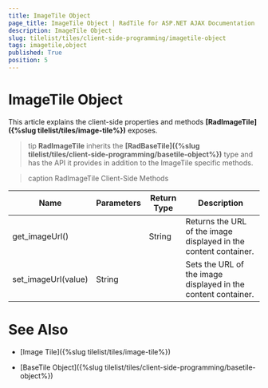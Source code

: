 ```yaml
---
title: ImageTile Object
page_title: ImageTile Object | RadTile for ASP.NET AJAX Documentation
description: ImageTile Object
slug: tilelist/tiles/client-side-programming/imagetile-object
tags: imagetile,object
published: True
position: 5
---
```


# ImageTile Object



 

This article explains the client-side properties and methods **[RadImageTile]({%slug tilelist/tiles/image-tile%})** exposes.

>tip  **RadImageTile** inherits the **[RadBaseTile]({%slug tilelist/tiles/client-side-programming/basetile-object%})** type and has the API it provides in addition to the ImageTile specific methods.




>caption RadImageTile Client-Side Methods

| Name | Parameters | Return Type | Description |
| ------ | ------ | ------ | ------ |
|get_imageUrl()||String|Returns the URL of the image displayed in the content container.|
|set_imageUrl(value)|String||Sets the URL of the image displayed in the content container.|

# See Also

 * [Image Tile]({%slug tilelist/tiles/image-tile%})

 * [BaseTile Object]({%slug tilelist/tiles/client-side-programming/basetile-object%})
